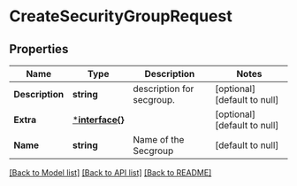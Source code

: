 # CreateSecurityGroupRequest

## Properties
Name | Type | Description | Notes
------------ | ------------- | ------------- | -------------
**Description** | **string** | description for secgroup. | [optional] [default to null]
**Extra** | [***interface{}**](interface{}.md) |  | [optional] [default to null]
**Name** | **string** | Name of the Secgroup | [default to null]

[[Back to Model list]](../README.md#documentation-for-models) [[Back to API list]](../README.md#documentation-for-api-endpoints) [[Back to README]](../README.md)


